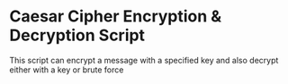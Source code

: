 # Caesar Cipher Encryption & Decryption Script
This script can encrypt a message with a specified key and also decrypt either with a key or brute force
